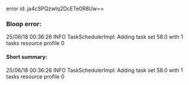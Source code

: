 error id: ja4cSPQzwIq2DcETe0R8Uw==
### Bloop error:

25/06/18 00:36:26 INFO TaskSchedulerImpl: Adding task set 58.0 with 1 tasks resource profile 0
#### Short summary: 

25/06/18 00:36:26 INFO TaskSchedulerImpl: Adding task set 58.0 with 1 tasks resource profile 0